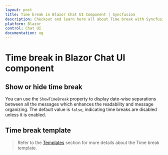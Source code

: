 ```yaml
---
layout: post
title: Time break in Blazor Chat UI Component | Syncfusion
description: Checkout and learn here all about Time break with Syncfusion Blazor Chat UI component in Blazor Server App and Blazor WebAssembly App.
platform: Blazor
control: Chat UI
documentation: ug
---
```


# Time break in Blazor Chat UI component

## Show or hide time break

You can use the `ShowTimeBreak` property to display date-wise separations between all the messages which enhances the readability and message organizing. The default value is `false`, indicating time breaks are disabled unless it is enabled. 

## Time break template

> Refer to the [Templates](./templates#time-break-template) section for more details about the Time break template.
